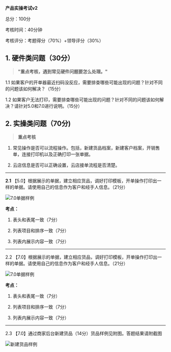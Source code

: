 **产品实操考试v2**

总分：100分

考核时间：40分钟

考核评分：考题得分（70%）+领导评分（30%）

 

## 1. 硬件类问题（30分）

> **"重点考核，遇到常见硬件问题要怎么处理。"**

1.1 如果客户的开单器最近扫码没反应，需要排查哪些可能出现的问题？针对不同的问题该如何解决？（15分）

1.2 如果客户无法打印，需要排查哪些可能出现的问题？针对不同的问题该如何解决？请针对5.0和7.0进行说明。（15分）

## 2. 实操类问题（70分)

> **重点考核**

1) 常见操作是否可以流程操作。包括，新建货品档案，新建客户档案，开销售单，连接打印机以及正确打印一张单据。

2) 云店信息是否可以正确设置，云店接单流程是否清楚。

---

**2.1** 【5.0】根据展示的单据，建立相应货品，调好打印模板，开单操作打印出一样的单据。请使用自己的信息作为客户和经手人信息。（21分）

![7.0单据样例](https://picture-1300351636.cos.ap-guangzhou.myqcloud.com/Image/5.0%E6%89%93%E5%8D%B0%E5%9B%BE%E7%89%87.png)

**考点：**

1) 表头和表尾一致（7分）

2) 列表项目和排序一致（7分）

3) 列表内展示内容一致（7分）

---

2.2 【7.0】根据展示的单据，建立相应货品，调好打印模板，开单操作打印出一样的单据。请使用自己的信息作为客户和经手人信息。（21分）

![7.0单据样例](https://picture-1300351636.cos.ap-guangzhou.myqcloud.com/Image/7.0%E6%89%93%E5%8D%B0%E5%9B%BE%E7%89%87.png)

**考点：**

1) 表头和表尾一致（7分）

2) 列表项目和排序一致（7分）

3) 列表内展示内容一致（7分）

---

2.3 【7.0】通过商家后台新建货品（14分）货品样例见附图。答题结果请附截图

![新建货品样例](https://picture-1300351636.cos.ap-guangzhou.myqcloud.com/Image/%E6%96%B0%E5%BB%BA%E8%B4%A7%E5%93%811.png)	